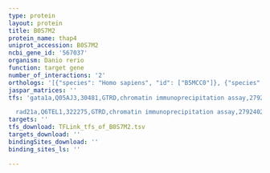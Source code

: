 ```yaml
---
type: protein
layout: protein
title: B0S7M2
protein_name: thap4
uniprot_accession: B0S7M2
ncbi_gene_id: '567037'
organism: Danio rerio
function: target gene
number_of_interactions: '2'
orthologs: '[{"species": "Homo sapiens", "id": ["B5MCC0"]}, {"species": "Mus musculus", "id": ["A0A0J9YU08"]}, {"species": "Caenorhabditis elegans", "id": ["<a href=\"/protein/q22857\">Q22857</a>", "<a href=\"/protein/q18793\">Q18793</a>"]}]'
jaspar_matrices: ''
tfs: 'gata1a,Q05AJ3,30481,GTRD,chromatin immunoprecipitation assay,27924024%5Buid%5D,No

  rad21a,Q6TEL1,322275,GTRD,chromatin immunoprecipitation assay,27924024%5Buid%5D,No'
targets: ''
tfs_download: TFLink_tfs_of_B0S7M2.tsv
targets_download: ''
bindingSites_download: ''
binding_sites_ls: ''

---
```


